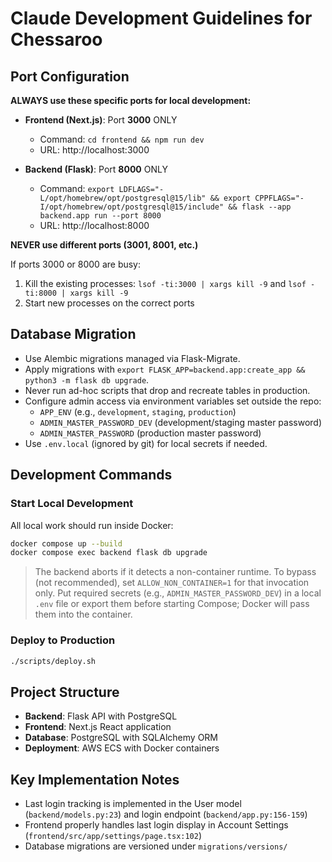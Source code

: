 # Claude Development Guidelines for Chessaroo

## Port Configuration

**ALWAYS use these specific ports for local development:**

- **Frontend (Next.js)**: Port **3000** ONLY
  - Command: `cd frontend && npm run dev`
  - URL: http://localhost:3000

- **Backend (Flask)**: Port **8000** ONLY
  - Command: `export LDFLAGS="-L/opt/homebrew/opt/postgresql@15/lib" && export CPPFLAGS="-I/opt/homebrew/opt/postgresql@15/include" && flask --app backend.app run --port 8000`
  - URL: http://localhost:8000

**NEVER use different ports (3001, 8001, etc.)**

If ports 3000 or 8000 are busy:
1. Kill the existing processes: `lsof -ti:3000 | xargs kill -9` and `lsof -ti:8000 | xargs kill -9`
2. Start new processes on the correct ports

## Database Migration

- Use Alembic migrations managed via Flask-Migrate.
- Apply migrations with `export FLASK_APP=backend.app:create_app && python3 -m flask db upgrade`.
- Never run ad-hoc scripts that drop and recreate tables in production.
- Configure admin access via environment variables set outside the repo:
  - `APP_ENV` (e.g., `development`, `staging`, `production`)
  - `ADMIN_MASTER_PASSWORD_DEV` (development/staging master password)
  - `ADMIN_MASTER_PASSWORD` (production master password)
- Use `.env.local` (ignored by git) for local secrets if needed.

## Development Commands

### Start Local Development
All local work should run inside Docker:

```bash
docker compose up --build
docker compose exec backend flask db upgrade
```

> The backend aborts if it detects a non-container runtime. To bypass (not recommended), set `ALLOW_NON_CONTAINER=1` for that invocation only.
> Put required secrets (e.g., `ADMIN_MASTER_PASSWORD_DEV`) in a local `.env` file or export them before starting Compose; Docker will pass them into the container.

### Deploy to Production
```bash
./scripts/deploy.sh
```

## Project Structure

- **Backend**: Flask API with PostgreSQL
- **Frontend**: Next.js React application
- **Database**: PostgreSQL with SQLAlchemy ORM
- **Deployment**: AWS ECS with Docker containers

## Key Implementation Notes

- Last login tracking is implemented in the User model (`backend/models.py:23`) and login endpoint (`backend/app.py:156-159`)
- Frontend properly handles last login display in Account Settings (`frontend/src/app/settings/page.tsx:102`)
- Database migrations are versioned under `migrations/versions/`
